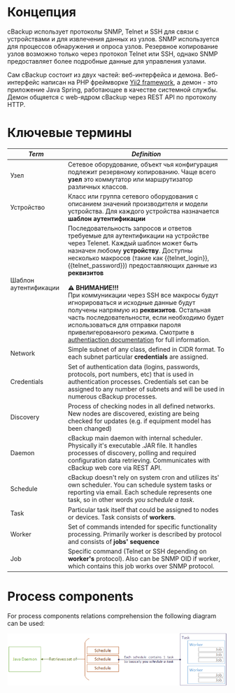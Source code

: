 # Концепция

cBackup использует протоколы SNMP, Telnet и SSH для связи с устройствами и для извлечения данных из узлов. SNMP используется для процессов обнаружения и опроса узлов. Резервное копирование узлов возможно только через протокол Telnet или SSH, однако SNMP предоставляет более подробные данные для управления узлами.

Сам cBackup состоит из двух частей: веб-интерфейса и демона. Веб-интерфейс написан на PHP фреймворке [Yii2 framework](http://www.yiiframework.com), а демон - это приложение Java Spring, работающее в качестве системной службы. Демон общяется с web-ядром cBackup через REST API по протоколу HTTP.

# Ключевые термины

<div id="teminology-table"></div>

_Term_ | _Definition_
------------ | -------------
Узел | Сетевое оборудование, объект чья конфигурация подлежит резервному копированию. Чаще всего **узел** это коммутатор или маршрутизатор различных классов.
Устройство | Класс или группа сетевого оборудования с описанием значений производителя и модели устройства. Для каждого устройства назначается **шаблон аутентификации**
Шаблон аутентификации | Последовательность запросов и ответов требуемые для аутентификации на устройстве через Telenet. Каждый шаблон может быть назначен любому **устройству**. Доступны несколько макросов (такие как {{telnet_login}}, {{telnet_password}}) предоставляющих данные из **реквизитов**<br><br><div class="warning">**⚠ ВНИМАНИЕ!!!** <br>При коммуникации через SSH все макросы будут игнорироваться и исходные данные будут получены напрямую из **реквизитов**. Остальная часть последовательности, если необходимо будет использоваться для отправки пароля привелигерованного режима. Смотрите в [authentiaction documentation](../administrators-guide/authentication) for full information.</div>
Network | Simple subnet of any class, defined in CIDR format. To each subnet particular **credentials** are assigned. 
Credentials | Set of authentication data (logins, passwords, protocols, port numbers, etc) that is used in authentication processes. Credentials set can be assigned to any number of subnets and will be used in numerous cBackup processes.
Discovery | Process of checking nodes in all defined networks. New nodes are discovered, existing are being checked for updates (e.g. if equipment model has been changed) 
Daemon | cBackup main daemon with internal scheduler. Physically it's executable .JAR file. It handles processes of discovery, polling and required configuration data retrieving. Communicates with cBackup web core via REST API.
Schedule | cBackup doesn't rely on system cron and utilizes its' own scheduler. You can schedule system tasks or reporting via email. Each schedule represents one task, so in other words _you schedule a task_.
Task | Particular task itself that could be assigned to nodes or devices. Task consists of **workers**.
Worker | Set of commands intended for specific functionality processing. Primarily worker is described by protocol and consists of **jobs' sequence**
Job | Specific command (Telnet or SSH depending on **worker's** protocol). Also can be SNMP OID if worker, which contains this job works over SNMP protocol. 

# Process components

For process components relations comprehension the following diagram can be used:

![Process elements relations](../assets/processes1.png)
